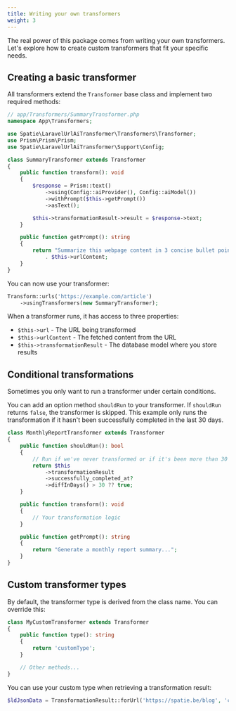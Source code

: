 ```yaml
---
title: Writing your own transformers
weight: 3
---
```


The real power of this package comes from writing your own transformers. Let's explore how to create custom transformers
that fit your specific needs.

## Creating a basic transformer

All transformers extend the `Transformer` base class and implement two required methods:

```php
// app/Transformers/SummaryTransformer.php
namespace App\Transformers;

use Spatie\LaravelUrlAiTransformer\Transformers\Transformer;
use Prism\Prism\Prism;
use Spatie\LaravelUrlAiTransformer\Support\Config;

class SummaryTransformer extends Transformer
{
    public function transform(): void
    {
        $response = Prism::text()
            ->using(Config::aiProvider(), Config::aiModel())
            ->withPrompt($this->getPrompt())
            ->asText();

        $this->transformationResult->result = $response->text;
    }

    public function getPrompt(): string
    {
        return "Summarize this webpage content in 3 concise bullet points: \n\n" 
            . $this->urlContent;
    }
}
```

You can now use your transformer:

```php
Transform::urls('https://example.com/article')
    ->usingTransformers(new SummaryTransformer);
```

When a transformer runs, it has access to three properties:

- `$this->url` - The URL being transformed
- `$this->urlContent` - The fetched content from the URL
- `$this->transformationResult` - The database model where you store results

## Conditional transformations

Sometimes you only want to run a transformer under certain conditions.

You can add an option method `shouldRun` to your transformer. If `shouldRun` returns `false`, the transformer is skipped. This
example only runs the transformation if it hasn't been successfully completed in the last 30 days.

```php
class MonthlyReportTransformer extends Transformer
{
    public function shouldRun(): bool
    {
        // Run if we've never transformed or if it's been more than 30 days
        return $this
            ->transformationResult
            ->successfully_completed_at?
            ->diffInDays() > 30 ?? true;
    }

    public function transform(): void
    {
        // Your transformation logic
    }

    public function getPrompt(): string
    {
        return "Generate a monthly report summary...";
    }
}
```

## Custom transformer types

By default, the transformer type is derived from the class name. You can override this:

```php
class MyCustomTransformer extends Transformer
{
    public function type(): string
    {
        return 'customType';
    }

    // Other methods...
}
```

You can use your custom type when retrieving a transformation result:

```php
$ldJsonData = TransformationResult::forUrl('https://spatie.be/blog', 'customType');

````



